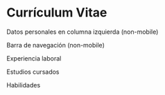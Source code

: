 <html lang="en">
<head>
	<meta charset="UTF-8">
	<meta http-equiv="X-UA-Compatible" content="IE=edge">
	<meta name="viewport" content="width=device-width, initial-scale=1.0">
	<title>Fulano de Tal - CV</title>
</head>
<style>
.navbar-nm .personal-nm (max-width: 600px)
{
display:"none";
.navbar-nm .personal-nm (min-width: 601px)
{
display:"block";

.navbar-m .personal-m (max-width: 600px)
{
display:"block";
}
.navbar-m .personal-m (min-width: 601px)
{
display:"none";
}

</style>
<body>
	<div class="container-fluid" id="header"><h1>Currículum Vitae</h1></div>
	<div class="container" id="personal-nm"><p>Datos personales en columna izquierda (non-mobile)</p></div>
	<div class="container-fluid" id="navbar-nm"><p>Barra de navegación (non-mobile)</p></div>
	<div class="container-fluid" id="navbar-m" style="display:none"><p>Barra de navegación (mobile)</p></div>
	<div class="container" id="personal-m" style="display:none"><p>Datos personales (mobile)</p></div>
	<div class="container" id="workexp"><p>Experiencia laboral</p></div>
	<div class="container" id="studies"><p>Estudios cursados</p></div>
	<div class="container" id="skills"><p>Habilidades</p></div>
</body>
</html>
